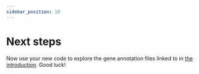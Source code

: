 ```yaml
---
sidebar_position: 10
---
```


# Next steps

Now use your new code to explore the gene annotation files linked to in [the introduction](./Introduction.md).  Good luck!
